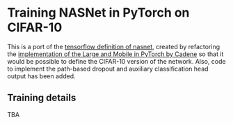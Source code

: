 # Training NASNet in PyTorch on CIFAR-10

This is a port of the [tensorflow definition of nasnet][tf], created by
refactoring the [implementation of the Large and Mobile in PyTorch by
Cadene][cadene] so that it would be possible to define the CIFAR-10 version
of the network. Also, code to implement the path-based dropout and
auxiliary classification head output has been added.

## Training details

TBA

[tf]: https://github.com/tensorflow/models/tree/master/research/slim/nets/nasnet
[cadene]: https://github.com/Cadene/pretrained-models.pytorch/blob/master/pretrainedmodels/models/nasnet.py
